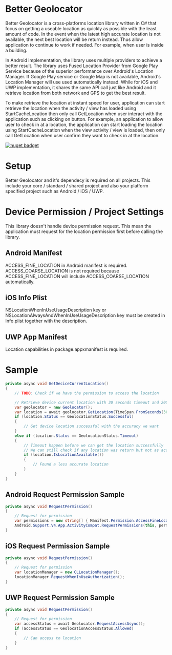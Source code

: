 # Better Geolocator
Better Geolocator is a cross-platforms location library written in C# that focus on getting a useable location as quickly as possible with the least amount of code. In the event when the latest high accurate location is not available, the next best location will be return instead. Thus allow application to continue to work if needed. For example, when user is inside a building.

In Android implementation, the library uses multiple providers to achieve a better result. The library uses Fused Location Provider from Google Play Service because of the superior performance over Android's Location Manager. If Google Play service or Google Map is not available, Android's Location Manager will use used automatically instead. While for iOS and UWP implementation, it shares the same API call just like Android and it retrieve location from both network and GPS to get the best result.

To make retrieve the location at instant speed for user, application can start retrieve the location when the activity / view has loaded using StartCacheLocation then only call GetLocation when user interact with the application such as clicking on button. For example, an application to allow user to check in at a location, the application can start loading the location using StartCacheLocation when the view activity / view is loaded, then only call GetLocation when user confirm they want to check in at the location.

[![nuget badget](https://img.shields.io/nuget/v/BetterGeolocator.svg)](https://www.nuget.org/packages/BetterGeolocator/)

# Setup
Better Geolocator and it's dependecy is required on all projects. This include your core / standard / shared project and also your platform specified project such as Android / iOS / UWP.

# Device Permission / Project Settings
This library doesn't handle device permission request. This mean the application must request for the location permission first before calling the library.

## Android Manifest
ACCESS_FINE_LOCATION in Android manifest is required. ACCESS_COARSE_LOCATION is not required because ACCESS_FINE_LOCATION will include ACCESS_COARSE_LOCATION automatically.

## iOS Info Plist
NSLocationWhenInUseUsageDescription key or NSLocationAlwaysAndWhenInUseUsageDescription key must be created in Info.plist together with the description.

## UWP App Manifest
Location capabilities in package.appxmanifest is required.

# Sample
```C#
private async void GetDeciceCurrentLocation()
{
    // TODO: Check if we have the permission to access the location

    // Retrieve device current location with 30 seconds timeout and 200 meters accuracy
    var geolocator = new Geolocator();
    var location = await geolocator.GetLocation(TimeSpan.FromSeconds(30), 200);
    if (location.Status == GeolocationStatus.Successful)
    {
        // Get device location successful with the accuracy we want
    } 
    else if (location.Status == GeolocationStatus.Timeout)
    {
        // Timeout happen before we can get the location successfully
        // We can still check if any location was return but not as accurate as we requested
        if (location.IsLocationAvailable())
        {
            // Found a less accurate location
        }
    }
}
```

## Android Request Permission Sample
```C#
private async void RequestPermission()
{
    // Request for permission
    var permissions = new string[] { Manifest.Permission.AccessFineLocation };
    Android.Support.V4.App.ActivityCompat.RequestPermissions(this, permissions, PermissionRequestCode);
}
```

## iOS Request Permission Sample
```C#
private async void RequestPermission()
{
    // Request for permission
    var locationManager = new CLLocationManager();
    locationManager.RequestWhenInUseAuthorization();
}
```

## UWP Request Permission Sample
```C#
private async void RequestPermission()
{
    // Request for permission
    var accessStatus = await Geolocator.RequestAccessAsync();
    if (accessStatus == GeolocationAccessStatus.Allowed)
    {
        // Can access to location
    }
}
```